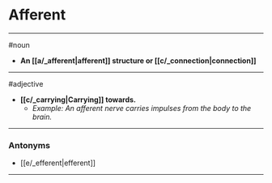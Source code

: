 # Afferent
---
#noun
- **An [[a/_afferent|afferent]] structure or [[c/_connection|connection]]**
---
#adjective
- **[[c/_carrying|Carrying]] towards.**
	- _Example: An afferent nerve carries impulses from the body to the brain._
---
### Antonyms
- [[e/_efferent|efferent]]
---
